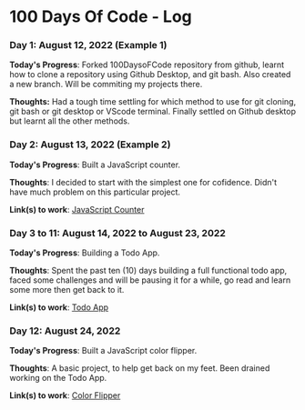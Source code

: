 # 100 Days Of Code - Log

### Day 1: August 12, 2022 (Example 1)


**Today's Progress**: Forked 100DaysoFCode repository from github, learnt how to clone a repository using Github Desktop, and git bash. Also created a new branch. Will be commiting my projects there.

**Thoughts:** Had a tough time settling for which method to use for git cloning, git bash or git desktop or VScode terminal. Finally settled on Github desktop but learnt all the other methods.


### Day 2: August 13, 2022 (Example 2)

**Today's Progress**: Built a JavaScript counter.

**Thoughts**: I decided to start with the simplest one for cofidence. Didn't have much problem on this particular project.

**Link(s) to work**: [JavaScript Counter](https://javascript-counter-7pa25lbuc-abdultawab.vercel.app)


### Day 3 to 11: August 14, 2022 to August 23, 2022

**Today's Progress**: Building a Todo App.

**Thoughts**: Spent the past ten (10) days building a full functional todo app, faced some challenges and will be pausing it for a while, go read and learn some more then get back to it.

**Link(s) to work**: [Todo App](https://todo-nxnjp135u-abdultawab.vercel.app)

### Day 12: August 24, 2022

**Today's Progress**: Built a JavaScript color flipper.

**Thoughts**: A basic project, to help get back on my feet. Been drained working on the Todo App.

**Link(s) to work**: [Color Flipper](https://color-flipper-nm9mvl9ws-abdultawab.vercel.app)


